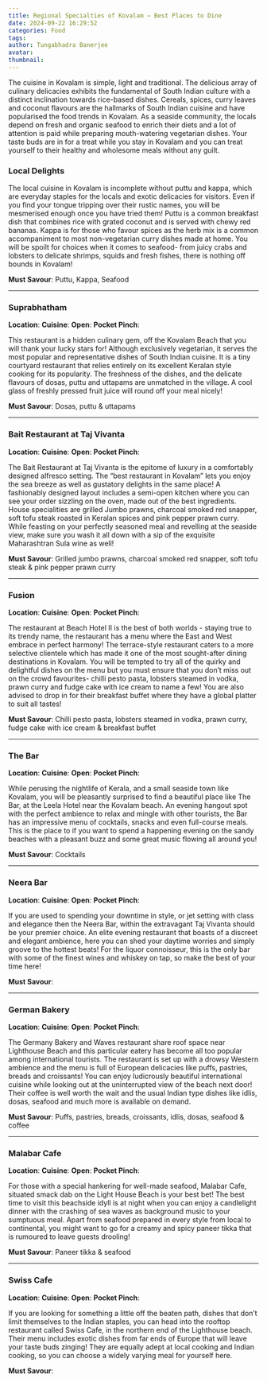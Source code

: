 ```yaml
---
title: Regional Specialties of Kovalam – Best Places to Dine
date: 2024-09-22 16:29:52
categories: Food
tags:
author: Tungabhadra Banerjee
avatar:
thumbnail:
---
```

The cuisine in Kovalam is simple, light and traditional. The delicious array of culinary delicacies exhibits the fundamental of South Indian culture with a distinct inclination towards rice-based dishes. Cereals, spices, curry leaves and coconut flavours are the hallmarks of South Indian cuisine and have popularised the food trends in Kovalam. As a seaside community, the locals depend on fresh and organic seafood to enrich their diets and a lot of attention is paid while preparing mouth-watering vegetarian dishes. Your taste buds are in for a treat while you stay in Kovalam and you can treat yourself to their healthy and wholesome meals without any guilt.

### Local Delights
The local cuisine in Kovalam is incomplete without puttu and kappa, which are everyday staples for the locals and exotic delicacies for visitors. Even if you find your tongue tripping over their rustic names, you will be mesmerised enough once you have tried them! Puttu is a common breakfast dish that combines rice with grated coconut and is served with chewy red bananas. Kappa is for those who favour spices as the herb mix is a common accompaniment to most non-vegetarian curry dishes made at home. You will be spoilt for choices when it comes to seafood- from juicy crabs and lobsters to delicate shrimps, squids and fresh fishes, there is nothing off bounds in Kovalam!

**Must Savour**: Puttu, Kappa, Seafood

---

### Suprabhatham
**Location**:
**Cuisine**:
**Open**:
**Pocket Pinch**:

This restaurant is a hidden culinary gem, off the Kovalam Beach that you will thank your lucky stars for! Although exclusively vegetarian, it serves the most popular and representative dishes of South Indian cuisine. It is a tiny courtyard restaurant that relies entirely on its excellent Keralan style cooking for its popularity. The freshness of the dishes, and the delicate flavours of dosas, puttu and uttapams are unmatched in the village. A cool glass of freshly pressed fruit juice will round off your meal nicely!

**Must Savour**: Dosas, puttu & uttapams

---

### Bait Restaurant at Taj Vivanta 
**Location**:
**Cuisine**:
**Open**:
**Pocket Pinch**:

The Bait Restaurant at Taj Vivanta is the epitome of luxury in a comfortably designed alfresco setting. The “best restaurant in Kovalam” lets you enjoy the sea breeze as well as gustatory delights in the same place! A fashionably designed layout includes a semi-open kitchen where you can see your order sizzling on the oven, made out of the best ingredients. House specialities are grilled Jumbo prawns, charcoal smoked red snapper, soft tofu steak roasted in Keralan spices and pink pepper prawn curry. While feasting on your perfectly seasoned meal and revelling at the seaside view, make sure you wash it all down with a sip of the exquisite Maharashtran Sula wine as well!

**Must Savour**: Grilled jumbo prawns, charcoal smoked red snapper, soft tofu steak & pink pepper prawn curry

---

### Fusion 
**Location**:
**Cuisine**:
**Open**:
**Pocket Pinch**:

The restaurant at Beach Hotel II is the best of both worlds - staying true to its trendy name, the restaurant has a menu where the East and West embrace in perfect harmony! The terrace-style restaurant caters to a more selective clientele which has made it one of the most sought-after dining destinations in Kovalam. You will be tempted to try all of the quirky and delightful dishes on the menu but you must ensure that you don’t miss out on the crowd favourites- chilli pesto pasta, lobsters steamed in vodka, prawn curry and fudge cake with ice cream to name a few! You are also advised to drop in for their breakfast buffet where they have a global platter to suit all tastes!

 **Must Savour**: Chilli pesto pasta, lobsters steamed in vodka, prawn curry, fudge cake with ice cream & breakfast buffet

---

### The Bar 
**Location**:
**Cuisine**:
**Open**:
**Pocket Pinch**:

While perusing the nightlife of Kerala, and a small seaside town like Kovalam, you will be pleasantly surprised to find a beautiful place like The Bar, at the Leela Hotel near the Kovalam beach. An evening hangout spot with the perfect ambience to relax and mingle with other tourists, the Bar has an impressive menu of cocktails, snacks and even full-course meals. This is the place to if you want to spend a happening evening on the sandy beaches with a pleasant buzz and some great music flowing all around you!

**Must Savour**: Cocktails

---

### Neera Bar 
**Location**:
**Cuisine**:
**Open**:
**Pocket Pinch**:

If you are used to spending your downtime in style, or jet setting with class and elegance then the Neera Bar, within the extravagant Taj Vivanta should be your premier choice. An elite evening restaurant that boasts of a discreet and elegant ambience, here you can shed your daytime worries and simply groove to the hottest beats! For the liquor connoisseur, this is the only bar with some of the finest wines and whiskey on tap, so make the best of your time here!

**Must Savour**: 

---

### German Bakery
**Location**:
**Cuisine**:
**Open**:
**Pocket Pinch**:

The Germany Bakery and Waves restaurant share roof space near Lighthouse Beach and this particular eatery has become all too popular among international tourists. The restaurant is set up with a drowsy Western ambience and the menu is full of European delicacies like puffs, pastries, breads and croissants! You can enjoy ludicrously beautiful international cuisine while looking out at the uninterrupted view of the beach next door! Their coffee is well worth the wait and the usual Indian type dishes like idlis, dosas, seafood and much more is available on demand.

**Must Savour**: Puffs, pastries, breads, croissants, idlis, dosas, seafood & coffee

---

### Malabar Cafe
**Location**:
**Cuisine**:
**Open**:
**Pocket Pinch**:

For those with a special hankering for well-made seafood, Malabar Cafe, situated smack dab on the Light House Beach is your best bet! The best time to visit this beachside idyll is at night when you can enjoy a candlelight dinner with the crashing of sea waves as background music to your sumptuous meal. Apart from seafood prepared in every style from local to continental, you might want to go for a creamy and spicy paneer tikka that is rumoured to leave guests drooling!

**Must Savour**: Paneer tikka & seafood

---

### Swiss Cafe
**Location**:
**Cuisine**:
**Open**:
**Pocket Pinch**:

If you are looking for something a little off the beaten path, dishes that don’t limit themselves to the Indian staples, you can head into the rooftop restaurant called Swiss Cafe, in the northern end of the Lighthouse beach. Their menu includes exotic dishes from far ends of Europe that will leave your taste buds zinging! They are equally adept at local cooking and Indian cooking, so you can choose a widely varying meal for yourself here.

**Must Savour**: